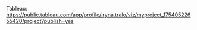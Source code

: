 Tableau: https://public.tableau.com/app/profile/iryna.tralo/viz/myproject_17540522655420/project?publish=yes
